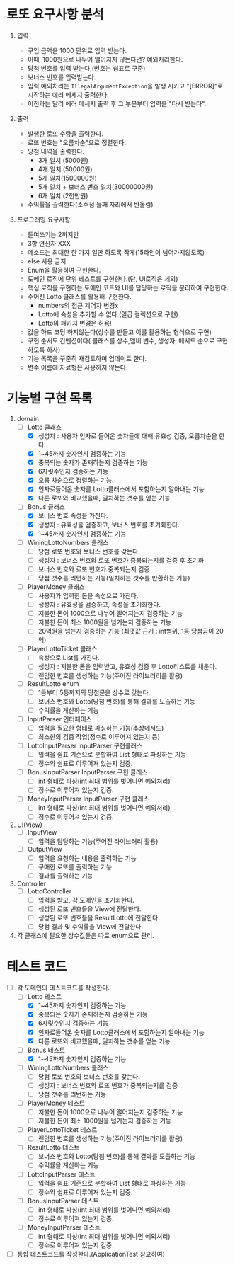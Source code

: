 # 로또 요구사항 분석

1. 입력
    - 구입 금액을 1000 단위로 입력 받는다.
    - 이때, 1000원으로 나누어 떨어지지 않는다면? 예외처리한다.
    - 당첨 번호를 입력 받는다,(번호는 쉼표로 구준)
    - 보너스 번호를 입력받는다.
    - 입력 예외처리는 ```IllegalArgumentException```을 발생 시키고 "[ERROR]"로 시작하는 에러 메세지 출력한다.
    - 이전과는 달리 에러 메세지 출력 후 그 부분부터 입력을 "다시 받는다".

2. 출력
    - 발행한 로또 수량을 출력한다.
    - 로또 번호는 "오름차순"으로 정렬한다.
    - 당첨 내역을 출력한다.
        - 3개 일치 (5000원)
        - 4개 일치 (50000원)
        - 5개 일치(1500000원)
        - 5개 일치 + 보너스 번호 일치(30000000원)
        - 6개 일치 (2천만원)
    - 수익률을 출력한다(소수점 둘째 자리에서 반올림)

3. 프로그래밍 요구사항
    - 들여쓰기는 2까지만
    - 3항 연산자 XXX
    - 메소드는 최대한 한 가지 일만 하도록 작게(15라인이 넘어가지않도록)
    - else 사용 금지
    - Enum을 활용하여 구현한다.
    - 도메인 로직에 단위 테스트를 구현한다.(단, UI로직은 제외)
    - 핵심 로직을 구현하는 도메인 코드와 UI를 담당하는 로직을 분리하여 구현한다.
    - 주어진 Lotto 클래스를 활용해 구현한다.
        - numbers의 접근 제어자 변경x
        - Lotto에 속성을 추가할 수 없다.(일급 컬렉션으로 구현)
        - Lotto의 패키지 변경은 허용!
    - 값을 하드 코딩 하지않는다(상수를 만들고 이를 활용하는 형식으로 구현)
    - 구현 순서도 컨벤션이다( 클래스를 상수,멤버 변수, 생성자, 메서드 순으로 구현하도록 하자)
    - 기능 목록을 꾸준히 재검토하며 업데이트 한다.
    - 변수 이름에 자료형은 사용하지 않는다.

# 기능별 구현 목록

1. domain
    - [ ] Lotto 클래스
        - [x] 생성자 : 사용자 인자로 들어온 숫자들에 대해 유효성 검증, 오름차순을 한다.
        - [x] 1~45까지 숫자인지 검증하는 기능
        - [x] 중복되는 숫자가 존재하는지 검증하는 기능
        - [x] 6자릿수인지 검증하는 기능
        - [x] 오름 차순으로 정렬하는 기능.
        - [x] 인자로들어온 숫자를 Lotto클래스에서 포함하는지 알아내는 기능
        - [x] 다른 로또와 비교했을때, 일치하는 갯수를 얻는 기능

    - [ ] Bonus 클래스
        - [x] 보너스 번호 속성을 가진다.
        - [x] 생성자 : 유효성을 검증하고, 보너스 번호를 초기화한다.
        - [x] 1~45까지 숫자인지 검증하는 기능

    - [ ] WiningLottoNumbers 클래스
        - [ ] 당첨 로또 번호와 보너스 번호를 갖는다.
        - [ ] 생성자 : 보너스 번호와 로또 번호가 중복되는지를 검증 후 초기화
        - [ ] 보너스 번호와 로또 번호가 중복되는지 검증
        - [ ] 당첨 갯수를 리턴하는 기능(일치하는 갯수를 반환하는 기능)

    - [ ] PlayerMoney 클래스
        - [ ] 사용자가 입력한 돈을 속성으로 가진다.
        - [ ] 생성자 : 유효성을 검증하고, 속성을 초기화한다.
        - [ ] 지불한 돈이 1000으로 나누어 떨어지는지 검증하는 기능
        - [ ] 지불한 돈이 최소 1000원을 넘기는지 검증하는 기능
        - [ ] 20억원을 넘는지 검증하는 기능 (최댓값 근거 : int범위, 1등 당첨금이 20억)

    - [ ] PlayerLottoTicket 클래스
        - [ ] 속성으로 List<Lotto>를 가진다.
        - [ ] 생성자 : 지불한 돈을 입력받고, 유효성 검증 후 Lotto리스트를 채운다.
        - [ ] 랜덤한 번호를 생성하는 기능(주어진 라이브러리를 활용)

    - [ ] ResultLotto enum
        - [ ] 1등부터 5등까지의 당첨문을 상수로 갖는다.
        - [ ] 보너스 번호와 Lotto(당첨 번호)를 통해 결과를 도출하는 기능
        - [ ] 수익률을 계산하는 기능

    - [ ] InputParser 인터페이스
        - [ ] 입력을 필요한 형태로 파싱하는 기능(추상메서드)
        - [ ] 최소한의 검증 작업(정수로 이루어져 있는지 등)

    - [ ] LottoInputParser InputParser 구현클래스
        - [ ] 입력을 쉼표 기준으로 분할하여 List<Integer> 형태로 파싱하는 기능
        - [ ] 정수와 쉼표로 이루어져 있는지 검증.

    - [ ] BonusInputParser InputParser 구현 클래스
        - [ ] int 형태로 파싱(int 최대 범위를 벗어나면 예외처리)
        - [ ] 정수로 이루어져 있는지 검증.

    - [ ] MoneyInputParser InputParser 구현 클래스
        - [ ] int 형태로 파싱(int 최대 범위를 벗어나면 예외처리)
        - [ ] 정수로 이루어져 있는지 검증.

2. UI(View)
    - [ ] InputView
        - [ ] 입력을 담당하는 기능(주어진 라이브러리 활용)

    - [ ] OutputView
        - [ ] 입력을 요청하는 내용을 출력하는 기능
        - [ ] 구매한 로또를 출력하는 기능
        - [ ] 결과를 출력하는 기능

3. Controller
    - [ ] LottoController
        - [ ] 입력을 받고, 각 도메인을 초기화한다.
        - [ ] 생성된 로또 번호들을 View에 전달한다.
        - [ ] 생성된 로또 번호들을 ResultLotto에 전달한다.
        - [ ] 당첨 결과 및 수익률을 View에 전달한다.

4. 각 클래스에 필요한 상수값들은 따로 enum으로 관리.

# 테스트 코드

- [ ] 각 도메인의 테스트코드를 작성한다.
    - [ ] Lotto 테스트
        - [x] 1~45까지 숫자인지 검증하는 기능
        - [x] 중복되는 숫자가 존재하는지 검증하는 기능
        - [x] 6자릿수인지 검증하는 기능
        - [x] 인자로들어온 숫자를 Lotto클래스에서 포함하는지 알아내는 기능
        - [x] 다른 로또와 비교했을때, 일치하는 갯수를 얻는 기능

    - [ ] Bonus 테스트
        - [x] 1~45까지 숫자인지 검증하는 기능

    - [ ] WiningLottoNumbers 클래스
        - [ ] 당첨 로또 번호와 보너스 번호를 갖는다.
        - [ ] 생성자 : 보너스 번호와 로또 번호가 중복되는지를 검증
        - [ ] 당첨 갯수를 리턴하는 기능

    - [ ] PlayerMoney 테스트
        - [ ] 지불한 돈이 1000으로 나누어 떨어지는지 검증하는 기능
        - [ ] 지불한 돈이 최소 1000원을 넘기는지 검증하는 기능

    - [ ] PlayerLottoTicket 테스트
        - [ ] 랜덤한 번호를 생성하는 기능(주어진 라이브러리를 활용)

    - [ ] ResultLotto 테스트
        - [ ] 보너스 번호와 Lotto(당첨 번호)를 통해 결과를 도출하는 기능
        - [ ] 수익률을 계산하는 기능

    - [ ] LottoInputParser 테스트
        - [ ] 입력을 쉼표 기준으로 분할하여 List<Integer> 형태로 파싱하는 기능
        - [ ] 정수와 쉼표로 이루어져 있는지 검증.

    - [ ] BonusInputParser 테스트
        - [ ] int 형태로 파싱(int 최대 범위를 벗어나면 예외처리)
        - [ ] 정수로 이루어져 있는지 검증.

    - [ ] MoneyInputParser 테스트
        - [ ] int 형태로 파싱(int 최대 범위를 벗어나면 예외처리)
        - [ ] 정수로 이루어져 있는지 검증.

- [ ] 통합 테스트코드를 작성한다.(ApplicationTest 참고하여)